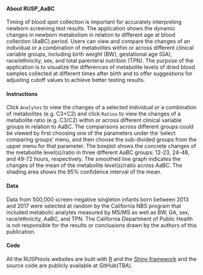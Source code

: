 #### About RUSP_AaBC

Timing of blood spot collection is important for accurately interpreting newborn screening test results. The application shows the dynamic changes in newborn metabolism in relation to different age at blood collection (AaBC) period. Users can view and compare the changes of an individual or a combination of metabolites within or across different clinical variable groups, including birth weight (BW), gestational age (GA), race/ethnicity, sex, and total parenteral nutrition (TPN). 
The purpose of the application is to visualize the differences of metabolite levels of dried blood samples collected at different times after birth and to offer suggestions for adjusting cutoff values to achieve better testing results.

#### Instructions

Click `Analytes` to view the changes of a selected individual or a combination of metabolites (e.g. C3+C2) and click `Ratios` to view the changes of a metabolite ratio (e.g. C3/C2) within or across different clinical variable groups in relation to AaBC. The comparisons across different groups could be viewed by first choosing one of the parameters under the ’select comparing groups’ menu, and then choose the sub-divided groups from the upper menu for that parameter. 
The boxplot shows the concrete changes of the metabolite level(s)/ratio in three different AaBC groups: 12-23, 24-48, and 49-72 hours, respectively. The smoothed line graph indicates the changes of the mean of the metabolite level(s)/ratio across AaBC. The shading area shows the 95% confidence interval of the mean. 

#### Data

Data from 500,000 screen-negative singleton infants born between 2013 and 2017 were selected at random by the California NBS program that included metabolic analytes measured by MS/MS as well as BW, GA, sex, race/ethnicity, AaBC, and TPN. The California Department of Public Health is not responsible for the results or conclusions drawn by the authors of this publication.

#### Code

All the RUSPtools websites are built with <a href="http://www.r-project.org" target="_blank">R</a> and the <a href="http://shiny.rstudio.com" target="_blank">Shiny framework</a> and the source code are publicly available at GitHub(TBA). 



